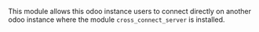 This module allows this odoo instance users to connect directly on another odoo instance
where the module `cross_connect_server` is installed.
